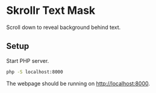 # Skrollr Text Mask
Scroll down to reveal background behind text.


## Setup
Start PHP server.
```bash
php -S localhost:8000
```
The webpage should be running on [http://localhost:8000](http://localhost:8000).
